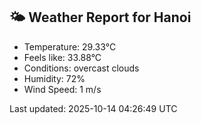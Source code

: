 <!-- WEATHER-START -->
## 🌤 Weather Report for Hanoi

- Temperature: 29.33°C
- Feels like: 33.88°C
- Conditions: overcast clouds
- Humidity: 72%
- Wind Speed: 1 m/s

Last updated: 2025-10-14 04:26:49 UTC
<!-- WEATHER-END -->
